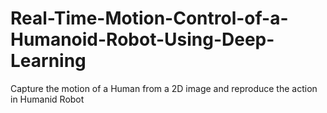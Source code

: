 # Real-Time-Motion-Control-of-a-Humanoid-Robot-Using-Deep-Learning
Capture the motion of a Human from a 2D image and reproduce the action in Humanid Robot
